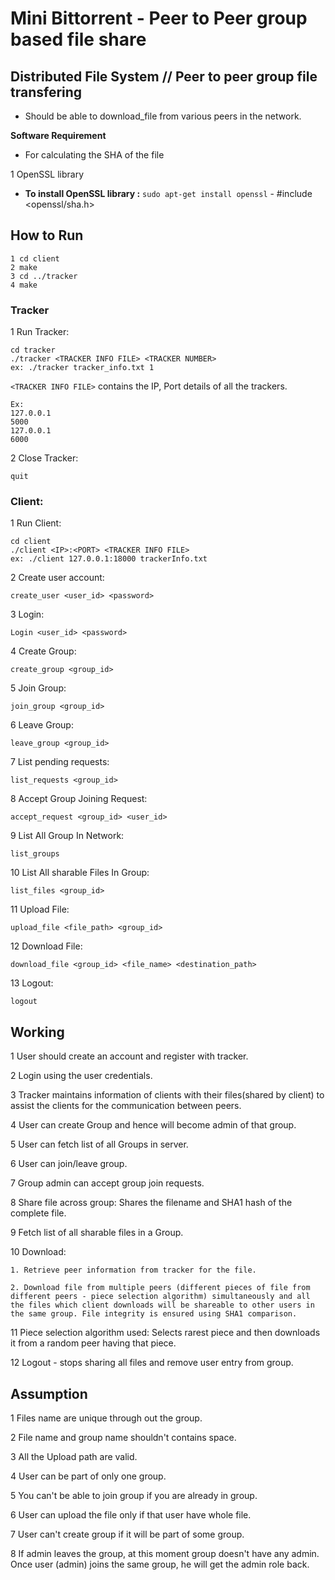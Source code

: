 # Mini Bittorrent - Peer to Peer group based file share
## Distributed File System // Peer to peer group file transfering

-  Should be able to download_file​ from various peers in the network.

**Software Requirement**

- For calculating the SHA of the file 

1 OpenSSL library

   - **To install OpenSSL library :** `sudo apt-get install openssl`
    - #include <openssl/sha.h>


## How to Run

```
1 cd client
2 make
3 cd ../tracker
4 make
```

### Tracker

1 Run Tracker:

```
cd tracker
./tracker​ <TRACKER INFO FILE> <TRACKER NUMBER>
ex: ./tracker tracker_info.txt 1
```

`<TRACKER INFO FILE>` contains the IP, Port details of all the trackers.

```
Ex:
127.0.0.1
5000
127.0.0.1
6000
```

2 Close Tracker:

```
quit
```

### Client:

1 Run Client:

```
cd client
./client​ <IP>:<PORT> <TRACKER INFO FILE>
ex: ./client 127.0.0.1:18000 trackerInfo.txt
```

2 Create user account:

```
create_user​ <user_id> <password>
```

3 Login:

```
Login​ <user_id> <password>
```

4 Create Group:

```
create_group​ <group_id>
```

5 Join Group:

```
join_group​ <group_id>
```

6 Leave Group:

```
leave_group​ <group_id>
```

7 List pending requests:

```
list_requests ​<group_id>
```

8 Accept Group Joining Request:

```
accept_request​ <group_id> <user_id>
```

9 List All Group In Network:

```
list_groups
```

10 List All sharable Files In Group:

```
list_files​ <group_id>
```

11 Upload File:

```
​upload_file​ <file_path> <group_id​>
```

12 Download File:​

```
download_file​ <group_id> <file_name> <destination_path>
```

13 Logout:​

```
logout
```

## Working

1 User should create an account and register with tracker.

2 Login using the user credentials.

3 Tracker maintains information of clients with their files(shared by client) to  assist the clients for the communication between peers.

4 User can create Group and hence will become admin of that group.

5 User can fetch list of all Groups in server.

6 User can join/leave group.

7 Group admin can accept group join requests.

8 Share file across group: Shares the filename and SHA1 hash of the complete file.

9 Fetch list of all sharable files in a Group.

10 Download:
    
    1. Retrieve peer information from tracker for the file.
    
    2. Download file from multiple peers (different pieces of file from different peers - ​piece selection algorithm​) simultaneously and all the files which client downloads will be shareable to other users in the same group. File integrity is ensured using SHA1 comparison.

11 Piece selection algorithm used: Selects rarest piece and then downloads it from a random peer having that piece.


12 Logout - stops sharing all files and remove user entry from group.


## Assumption
 1 Files name are unique through out the group.

 2 File name and group name shouldn't contains space.

 3 All the Upload path are valid.

 4 User can be part of only one group.

 5 You can't be able to join group​ if you are already in group.

 6 User can upload the file only if that user have whole file.

 7 User can't create group if it will be part of some group.

 8 If admin leaves the group, at this moment group doesn't have any admin. Once user (admin) joins the same group, he will get the admin role back.

